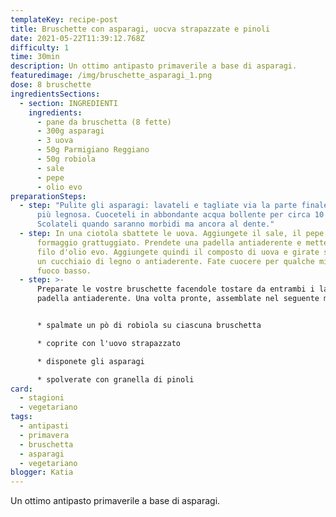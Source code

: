 ```yaml
---
templateKey: recipe-post
title: Bruschette con asparagi, uocva strapazzate e pinoli
date: 2021-05-22T11:39:12.768Z
difficulty: 1
time: 30min
description: Un ottimo antipasto primaverile a base di asparagi.
featuredimage: /img/bruschette_asparagi_1.png
dose: 8 bruschette
ingredientsSections:
  - section: INGREDIENTI
    ingredients:
      - pane da bruschetta (8 fette)
      - 300g asparagi
      - 3 uova
      - 50g Parmigiano Reggiano
      - 50g robiola
      - sale
      - pepe
      - olio evo
preparationSteps:
  - step: "Pulite gli asparagi: lavateli e tagliate via la parte finale del gambo,
      più legnosa. Cuoceteli in abbondante acqua bollente per circa 10 minuti.
      Scolateli quando saranno morbidi ma ancora al dente."
  - step: In una ciotola sbattete le uova. Aggiungete il sale, il pepe e il
      formaggio grattuggiato. Prendete una padella antiaderente e mettete un
      filo d'olio evo. Aggiungete quindi il composto di uova e girate subito con
      un cucchiaio di legno o antiaderente. Fate cuocere per qualche minuto a
      fuoco basso.
  - step: >-
      Preparate le vostre bruschette facendole tostare da entrambi i lati su una
      padella antiaderente. Una volta pronte, assemblate nel seguente modo:


      * spalmate un pò di robiola su ciascuna bruschetta

      * coprite con l'uovo strapazzato 

      * disponete gli asparagi

      * spolverate con granella di pinoli
card:
  - stagioni
  - vegetariano
tags:
  - antipasti
  - primavera
  - bruschetta
  - asparagi
  - vegetariano
blogger: Katia
---
```

Un ottimo antipasto primaverile a base di asparagi.